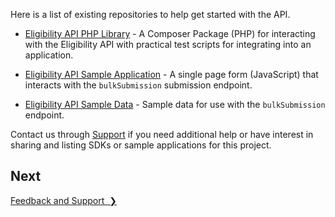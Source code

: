 Here is a list of existing repositories to help get started with the API.

* [Eligibility API PHP Library](https://github.com/CityOfNewYork/eligibilityapi-library-php) -  A Composer Package (PHP) for interacting with the Eligibility API with practical test scripts for integrating into an application.

* [Eligibility API Sample Application](https://github.com/CityOfNewYork/eligibilityapi-sample-app) - A single page form (JavaScript) that interacts with the `bulkSubmission` submission endpoint.

* [Eligibility API Sample Data](resources/sample_bulk_submission_import.csv) - Sample data for use with the `bulkSubmission` endpoint.

Contact us through [Support](mailto:eligibilityapi@nycopportunity.nyc.gov) if you need additional help or have interest in sharing and listing SDKs or sample applications for this project.

## Next

<a href="feedback-and-support" title="Feedback and Support" class="btn color-secondary-button">Feedback and Support&nbsp;&nbsp;❯</a>
